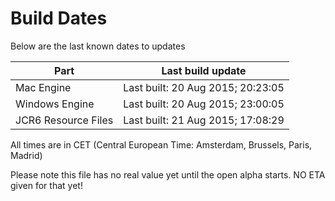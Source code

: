 # Build Dates

Below are the last known dates to updates

Part | Last build update
-----|-----
Mac Engine | Last built: 20 Aug 2015; 20:23:05
Windows Engine | Last built: 20 Aug 2015; 23:00:05
JCR6 Resource Files | Last built: 21 Aug 2015; 17:08:29
All times are in CET (Central European Time: Amsterdam, Brussels, Paris, Madrid)


Please note this file has no real value yet until the open alpha starts. NO ETA given for that yet!
